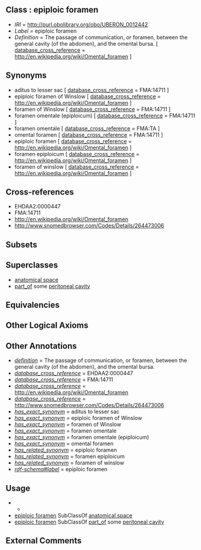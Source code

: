 
## Class : epiploic foramen

 * *IRI* = http://purl.obolibrary.org/obo/UBERON_0012442
 * *Label* = epiploic foramen
 * *Definition* = The passage of communication, or foramen, between the general cavity (of the abdomen), and the omental bursa. [ [database_cross_reference](../../ef/oboInOwl#hasDbXref.md) = http://en.wikipedia.org/wiki/Omental_foramen ]

## Synonyms

 * aditus to lesser sac [ [database_cross_reference](../../ef/oboInOwl#hasDbXref.md) = FMA:14711 ]
 * epiploic foramen of Winslow [ [database_cross_reference](../../ef/oboInOwl#hasDbXref.md) = http://en.wikipedia.org/wiki/Omental_foramen ]
 * foramen of Winslow [ [database_cross_reference](../../ef/oboInOwl#hasDbXref.md) = FMA:14711 ]
 * foramen omentale (epiploicum) [ [database_cross_reference](../../ef/oboInOwl#hasDbXref.md) = FMA:14711 ]
 * foramen omentale [ [database_cross_reference](../../ef/oboInOwl#hasDbXref.md) = FMA:TA ]
 * omental foramen [ [database_cross_reference](../../ef/oboInOwl#hasDbXref.md) = FMA:14711 ]
 * epiploic foramen [ [database_cross_reference](../../ef/oboInOwl#hasDbXref.md) = http://en.wikipedia.org/wiki/Omental_foramen ]
 * foramen epiploicum [ [database_cross_reference](../../ef/oboInOwl#hasDbXref.md) = http://en.wikipedia.org/wiki/Omental_foramen ]
 * foramen of winslow [ [database_cross_reference](../../ef/oboInOwl#hasDbXref.md) = http://en.wikipedia.org/wiki/Omental_foramen ]

## Cross-references

 * EHDAA2:0000447
 * FMA:14711
 * http://en.wikipedia.org/wiki/Omental_foramen
 * http://www.snomedbrowser.com/Codes/Details/264473006

## Subsets


## Superclasses

 * [anatomical space](../../UBERON/64/UBERON_0000464.md)
 * [part_of](../../BFO/50/BFO_0000050.md) some [peritoneal cavity](../../UBERON/79/UBERON_0001179.md)

## Equivalencies


## Other Logical Axioms


## Other Annotations

 * *[definition](../../IAO/15/IAO_0000115.md)* = The passage of communication, or foramen, between the general cavity (of the abdomen), and the omental bursa.
 * *[database_cross_reference](../../ef/oboInOwl#hasDbXref.md)* = EHDAA2:0000447
 * *[database_cross_reference](../../ef/oboInOwl#hasDbXref.md)* = FMA:14711
 * *[database_cross_reference](../../ef/oboInOwl#hasDbXref.md)* = http://en.wikipedia.org/wiki/Omental_foramen
 * *[database_cross_reference](../../ef/oboInOwl#hasDbXref.md)* = http://www.snomedbrowser.com/Codes/Details/264473006
 * *[has_exact_synonym](../../ym/oboInOwl#hasExactSynonym.md)* = aditus to lesser sac
 * *[has_exact_synonym](../../ym/oboInOwl#hasExactSynonym.md)* = epiploic foramen of Winslow
 * *[has_exact_synonym](../../ym/oboInOwl#hasExactSynonym.md)* = foramen of Winslow
 * *[has_exact_synonym](../../ym/oboInOwl#hasExactSynonym.md)* = foramen omentale
 * *[has_exact_synonym](../../ym/oboInOwl#hasExactSynonym.md)* = foramen omentale (epiploicum)
 * *[has_exact_synonym](../../ym/oboInOwl#hasExactSynonym.md)* = omental foramen
 * *[has_related_synonym](../../ym/oboInOwl#hasRelatedSynonym.md)* = epiploic foramen
 * *[has_related_synonym](../../ym/oboInOwl#hasRelatedSynonym.md)* = foramen epiploicum
 * *[has_related_synonym](../../ym/oboInOwl#hasRelatedSynonym.md)* = foramen of winslow
 * *[rdf-schema#label](../../el/rdf-schema#label.md)* = epiploic foramen

## Usage

 * -
 * [epiploic foramen](../../UBERON/42/UBERON_0012442.md) SubClassOf [anatomical space](../../UBERON/64/UBERON_0000464.md)
 * [epiploic foramen](../../UBERON/42/UBERON_0012442.md) SubClassOf [part_of](../../BFO/50/BFO_0000050.md) some [peritoneal cavity](../../UBERON/79/UBERON_0001179.md)

## External Comments

